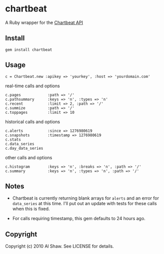 # chartbeat

A Ruby wrapper for the [Chartbeat API](http://chartbeat.pbworks.com)

## Install

`gem install chartbeat`

## Usage

    c = Chartbeat.new :apikey => 'yourkey', :host => 'yourdomain.com'    
    
real-time calls and options

    c.pages            :path => '/'
    c.pathsummary      :keys => 'n', :types => 'n'
    c.recent           :limit => 2, :path => '/'
    c.summize          :path => '/'
    c.toppages         :limit => 10
    
historical calls and options

    c.alerts           :since => 1276980619
    c.snapshots        :timestamp => 1276980619
    c.stats
    c.data_series
    c.day_data_series
    
other calls and options

    c.histogram        :keys => 'n', :breaks => 'n', :path => '/'
    c.summary          :keys => 'n', :types => 'n', :path => '/'
    
## Notes

* Chartbeat is currently returning blank arrays for `alerts` and an error for `data_series` at this time. I'll put out an update with tests for these calls when this is fixed.

* For calls requiring timestamp, this gem defaults to 24 hours ago.

## Copyright

Copyright (c) 2010 Al Shaw. See LICENSE for details.
